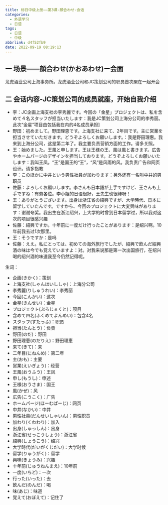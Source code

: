 ```yaml
---
title: 标日中级上册——第3课-顔合わせ-会话
categories:
  - 外语学习
  - 日语
tags:
  - 日语
  - 中级
abbrlink: d4f52fb9
date: 2022-09-19 08:19:13
---
```

## 一  场景——顔合わせ(かおあわせ)ー会面

龙虎酒业公司上海事务所。龙虎酒业公司和JC策划公司的职员首次聚在一起开会

<!--more-->

## 二 会话内容-JC策划公司的成员就座，开始自我介绍

* 李：JC企画上海支社の李秀麗です。今回の「金星」プロジェクトは、私を含めて４名スタッフが担当いたします：我是JC策划公司上海分公司的李秀丽。此次“金星”项目由包括我在内的4名成员承担]
* 野田：初めまして。野田理恵です。上海支社に来て、2年目です。主に営業を担当させていただきます。どうぞよろしくお願いします。：我是野田理惠。我来到上海分公司，这是第二年了。我主要负责营销方面的工作。请多关照。
* 王：始めました。王風と申します。王は王様の王、風は風と書きます。広告やホームパージのデザインを担当しております。どうぞよろしくお願いいたします：我叫王凤。“王”是国王的“王”，“风”是风雨的风。我负责广告和网页设计。请多指教
* 李：このほかに中井という男性社員が加わります：另外还有一名叫中井的男职员
* 佐藤：よろしくお願いします。李さんも日本語が上手ですけど、王さんも上手ですね：有劳各位。李小姐的日语很好，王先生也很棒呀！
* 王：ありがとうございます。出身は浙江省の紹興ですが、大学時代、日本に留学していたんです。ですから、今回のプロジェクトに大変興味があります：谢谢夸奖。我出生在浙江绍兴，上大学的时曾到日本留学过，所以我对这次的项目很感兴趣
* 佐藤：紹興ですか。十年前に一度だけ行ったことがあります：是绍兴啊。10年前我去过1次那里。
* 王：そうですか：是吗
* 佐藤：ええ。私にとっては、初めての海外旅行でしたが、紹興で飲んだ紹興酒の味は今でも覚えていますよ：对。对我来说那是第一次出国旅行，在绍兴喝的绍兴酒的味道我至今仍然记得呢。

生词：

* 企画(きかく)：策划
* 上海支社(しゃんはいししゃ)：上海分公司
* 李秀麗(りしゅうれい)：李秀丽
* 今回(こんかい)：这次
* 金星(きんせい)：金星
* プロジェクト(ぷろじぇくと)：项目
* 含めて四名(ふくめてよんめい)：包含4名
* スタッフ(すたっふ)：职员
* 担当(たんとう)：负责
* 野田(のだ)：野田
* 野田理恵(のだりえ)：野田理恵
* 来て(きて)：来
* 二年目(にねんめ)：第二年
* 主(おも)：主要
* 営業(えいぎょう)：经营
* 王風(おうふう)：王凤
* 申し(もうし)：申述
* 王様(おうさま)：国王
* 風(かぜ)：风
* 広告(こうこく)：广告
* ホームパージ(ほーむぱーじ)：网页
* 中井(なかい)：中井
* 男性社員(だんせいしゃいん)：男性职员
* 加わり(くわわり)：加入
* 出身(しゅっしん)：出身
* 浙江省(せっこうしょう)：浙江省
* 紹興(しょうこう)：绍兴
* 大学時代(だいがくじだい)：大学时候
* 留学(りゅうがく)：留学
* 興味(きょうみ)：兴趣
* 十年前(じゅうねんまえ)：10年前
* 一度(いちど)：一次
* 行った(いった)：去
* 飲んだ(のんだ)：喝
* 味(あじ)：味道
* 覚えて(おぼえて)：记住了

